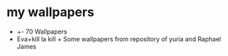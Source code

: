 # my wallpapers

- +- 70 Wallpapers
- Eva+kill la kill + Some wallpapers from repository of yuria and Raphael James 
